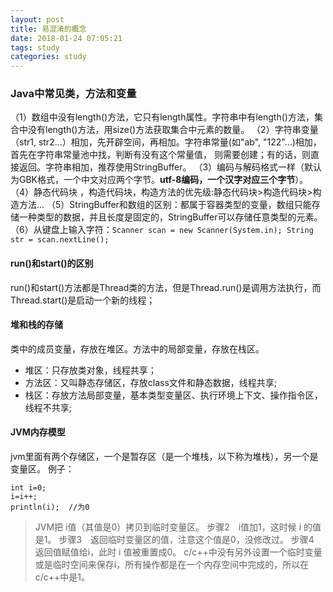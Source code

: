 ```yaml
---
layout: post
title: 易混淆的概念
date: 2018-01-24 07:05:21
tags: study
categories: study
---
```


### Java中常见类，方法和变量

（1）数组中没有length()方法，它只有length属性。字符串中有length()方法，集合中没有length()方法，用size()方法获取集合中元素的数量。
（2）字符串变量（str1, str2...）相加，先开辟空间，再相加。字符串常量(如"ab", "122"...)相加，首先在字符串常量池中找，判断有没有这个常量值， 则需要创建；有的话，则直接返回。字符串相加，推荐使用StringBuffer。
（3）编码与解码格式一样（默认为GBK格式，一个中文对应两个字节。**utf-8编码，一个汉字对应三个字节**）。
（4）静态代码块 ，构造代码块，构造方法的优先级:静态代码块>构造代码块>构造方法...
（5）StringBuffer和数组的区别：都属于容器类型的变量，数组只能存储一种类型的数据，并且长度是固定的，StringBuffer可以存储任意类型的元素。
（6）从键盘上输入字符：`Scanner scan = new Scanner(System.in); String str = scan.nextLine();`

#### run()和start()的区别

run()和start()方法都是Thread类的方法，但是Thread.run()是调用方法执行，而 Thread.start()是启动一个新的线程；


#### 堆和栈的存储
类中的成员变量，存放在堆区。方法中的局部变量，存放在栈区。

- 堆区：只存放类对象，线程共享；
- 方法区：又叫静态存储区，存放class文件和静态数据，线程共享;
- 栈区：存放方法局部变量，基本类型变量区、执行环境上下文、操作指令区，线程不共享;

#### JVM内存模型
jvm里面有两个存储区，一个是暂存区（是一个堆栈，以下称为堆栈），另一个是变量区。
例子：
```
int i=0;
i=i++;
println(i);  //为0 
```
>JVM把 i值（其值是0）拷贝到临时变量区。 步骤2　i值加1，这时候 i 的值是1。 步骤3　返回临时变量区的值，注意这个值是0，没修改过。 步骤4　返回值赋值给i，此时 i 值被重置成0。 c/c++中没有另外设置一个临时变量或是临时空间来保存i，所有操作都是在一个内存空间中完成的，所以在c/c++中是1。



